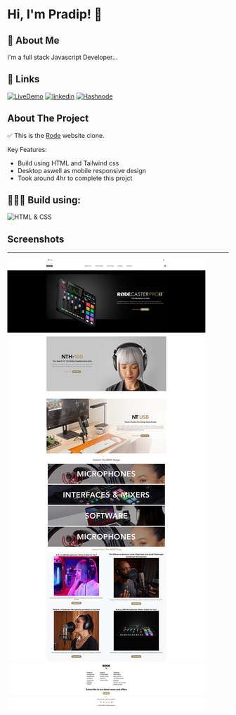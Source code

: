 # Hi, I'm Pradip! 👋

## 🚀 About Me

I'm a full stack Javascript Developer...

## 🔗 Links

[![LiveDemo](https://img.shields.io/badge/Live_demo-000?style=for-the-badge&logo=ko-fi&logoColor=white)](https://rode-clonee-tailwind.netlify.app)
[![linkedin](https://img.shields.io/badge/linkedin-0A66C2?style=for-the-badge&logo=linkedin&logoColor=white)](https://www.linkedin.com/in/pradipkafle/)
[![Hashnode](https://img.shields.io/badge/hashnode-1DA1F2?style=for-the-badge&logo=hashnode&logoColor=white)](https://iampradip.hashnode.dev/)

## About The Project

✅ This is the [Rode](https://rode.com/en) website clone.

Key Features:

- Build using HTML and Tailwind css
- Desktop aswell as mobile responsive design
- Took around 4hr to complete this projct

## 👨🏻‍💻 Build using:

![HTML & CSS](https://img.shields.io/badge/HTML-TailwindCSS-orange)

## Screenshots

---

![Desktopdemo](./demo/desktopdemo.jpg)
